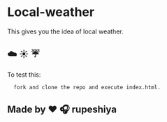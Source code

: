 # Local-weather
This gives you the idea of local weather.


## :cloud: :sunny: :umbrella:
To test this:
```
  fork and clone the repo and execute index.html.

```

## Made by :heart: :headphones: rupeshiya
